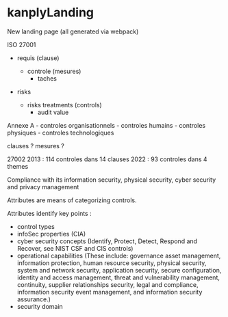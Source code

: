 # kanplyLanding
New landing page (all generated via webpack)

ISO 27001
- requis (clause)
    - controle (mesures)
        - taches

- risks
    - risks treatments (controls) 
        - audit value

Annexe A
    - controles organisationnels
    - controles humains
    - controles physiques
    - controles technologiques

clauses ?
mesures ?

27002
2013 : 114 controles dans 14 clauses
2022 : 93 controles dans 4 themes

Compliance with its information security, physical security, cyber security and privacy management

Attributes are means of categorizing controls.

Attributes identify key points : 
- control types
- infoSec properties (CIA)
- cyber security concepts (Identify, Protect, Detect, Respond and Recover, see NIST CSF and CIS controls)
- operational capabilities (These include: governance asset management, information protection, human resource security, physical security, system and network security, application security, secure configuration, identity and access management, threat and vulnerability management, continuity, supplier relationships security, legal and compliance, information security event management, and information security assurance.)
- security domain

